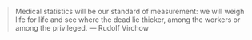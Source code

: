 
 > Medical statistics will be our standard of measurement: we will weigh life for life and see where the dead lie thicker, among the workers or among the privileged.  — Rudolf Virchow
